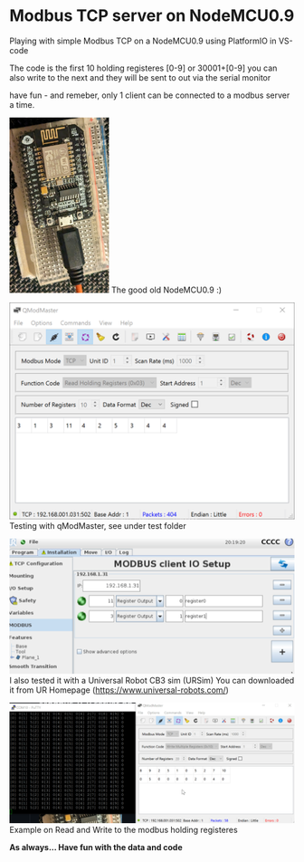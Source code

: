 # Modbus TCP server on NodeMCU0.9
Playing with simple Modbus TCP on a NodeMCU0.9
using PlatformIO in VS-code

The code is the first 10 holding registeres [0-9] or 30001+[0-9]
you can also write to the next and they will be sent to out via the serial monitor

have fun - and remeber, only 1 client can be connected to a modbus server a time.

<img src="Pic/esp.jpg" width="35%" height="35%" />
The good old NodeMCU0.9 :)

![Testing with qModMaster](Pic/qModmaster.gif)
Testing with qModMaster, see under test folder

![Testing with qModMaster](Pic/URSim.gif)
I also tested it with a Universal Robot CB3 sim (URSim) 
You can downloaded it from UR Homepage (https://www.universal-robots.com/)

![Testing with qModMaster](Pic/qmodmasterRW.gif)
Example on Read and Write to the modbus holding registeres



**As always... Have fun with the data and code**
